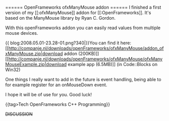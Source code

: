 ====== OpenFrameworks ofxManyMouse addon ======
I finished a first version of my [[:ofxManyMouse]] addon for [[:OpenFrameworks]]. It's based on the ManyMouse library by Ryan C. Gordon.

With this openFrameworks addon you can easily read values from multiple mouse devices. 

{{  blog:2008.05.01-23.28-01.png?340|}}You can find it here:
[[http://companje.nl/downloads/openFrameworks/ofxManyMouse/addon_ofxManyMouse.zip|download addon (200KB)]]  
[[http://companje.nl/downloads/openFrameworks/ofxManyMouse/ofxManyMouseExample.zip|download example app (6.5MB)]] (in Code::Blocks on Win32)

One things I really want to add in the future is event handling, being able to for example register for an onMouseDown event.

I hope it will be of use for you. Good luck!

{{tag>Tech OpenFrameworks C++ Programming}}

~~DISCUSSION~~

